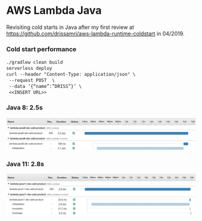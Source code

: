 # AWS Lambda Java 

Revisiting cold starts in Java after my first review at https://github.com/drissamri/aws-lambda-runtime-coldstart in 04/2019.
###  Cold start performance

```
./gradlew clean build
serverless deploy
curl --header "Content-Type: application/json" \
 --request POST  \
 --data ‘{“name”:”DRISS”}’ \
 <<INSERT URL>>
```

### Java 8: 2.5s
![Java 8 ](./java8.png)

### Java 11: 2.8s
![Java 11](./java11.png)